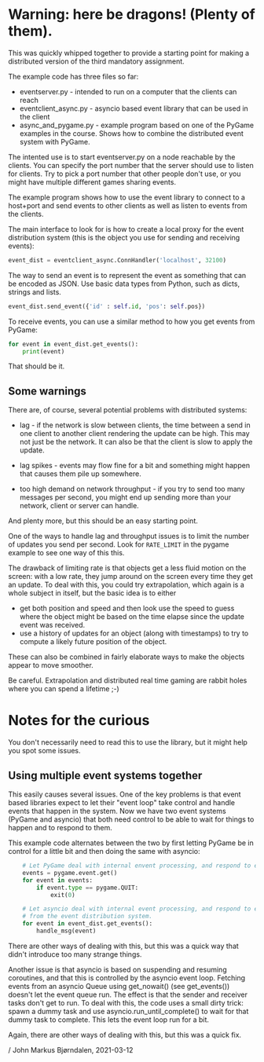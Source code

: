 Warning: here be dragons!  (Plenty of them). 
==========================

This was quickly whipped together to provide a starting point for
making a distributed version of the third mandatory assignment. 

The example code has three files so far:

* eventserver.py   - intended to run on a computer that the clients can reach
* eventclient_async.py - asyncio based event library that can be used in the client
* async_and_pygame.py - example program based on one of the PyGame examples in the course. 
   Shows how to combine the distributed event system with PyGame. 

The intented use is to start eventserver.py on a node reachable by the
clients. You can specify the port number that the server should use to
listen for clients. Try to pick a port number that other people don't
use, or you might have multiple different games sharing events.

The example program shows how to use the event library to connect to a
host+port and send events to other clients as well as listen to events
from the clients.

The main interface to look for is how to create a local proxy for the
event distribution system (this is the object you use for sending and
receiving events):

```Python
event_dist = eventclient_async.ConnHandler('localhost', 32100)

```

The way to send an event is to represent the event as something that
can be encoded as JSON. Use basic data types from Python, such as
dicts, strings and lists.


```Python
event_dist.send_event({'id' : self.id, 'pos': self.pos})
```

To receive events, you can use a similar method to how you get events from 
PyGame: 

```Python
for event in event_dist.get_events():
    print(event)
```

That should be it. 

Some warnings
-------------

There are, of course, several potential problems with distributed systems: 

* lag - if the network is slow between clients, the time between a
  send in one client to another client rendering the update can be
  high. This may not just be the network. It can also be that the
  client is slow to apply the update.

* lag spikes - events may flow fine for a bit and something might
  happen that causes them pile up somewhere. 
  
* too high demand on network throughput - if you try to send too many
  messages per second, you might end up sending more than your
  network, client or server can handle.

And plenty more, but this should be an easy starting point. 

One of the ways to handle lag and throughput issues is to limit the
number of updates you send per second. Look for `RATE_LIMIT` in the
pygame example to see one way of this this. 

The drawback of limiting rate is that objects get a less fluid motion
on the screen: with a low rate, they jump around on the screen every
time they get an update. To deal with this, you could try
extrapolation, which again is a whole subject in itself, but the basic
idea is to either

* get both position and speed and then look use the speed to guess
  where the object might be based on the time elapse since the update
  event was received.
* use a history of updates for an object (along with timestamps) to
  try to compute a likely future position of the object.

These can also be combined in fairly elaborate ways to make the
objects appear to move smoother.

Be careful. Extrapolation and distributed real time gaming are rabbit
holes where you can spend a lifetime ;-)

Notes for the curious 
======================

You don't necessarily need to read this to use the library, but it
might help you spot some issues.

Using multiple event systems together
---------------------------

This easily causes several issues. One of the key problems is that
event based libraries expect to let their "event loop" take control
and handle events that happen in the system. Now we have two event
systems (PyGame and asyncio) that both need control to be able to wait
for things to happen and to respond to them.

This example code alternates between the two by first letting PyGame
be in control for a little bit and then doing the same with asyncio:

```Python
    # Let PyGame deal with internal envent processing, and respond to events from PyGame
    events = pygame.event.get()
    for event in events:
        if event.type == pygame.QUIT:
            exit(0)

    # Let asyncio deal with internal event processing, and respond to events/messages
    # from the event distribution system.
    for event in event_dist.get_events():
        handle_msg(event)
```

There are other ways of dealing with this, but this was a quick way
that didn't introduce too many strange things. 

Another issue is that asyncio is based on suspending and resuming
coroutines, and that this is controlled by the asyncio event
loop. Fetching events from an asyncio Queue using get_nowait() (see
get_events()) doesn't let the event queue run. The effect is that the
sender and receiver tasks don't get to run. To deal with this, the
code uses a small dirty trick: spawn a dummy task and use
asyncio.run_until_complete() to wait for that dummy task to
complete. This lets the event loop run for a bit.

Again, there are other ways of dealing with this, but this was a quick
fix.


/ John Markus Bjørndalen, 2021-03-12
